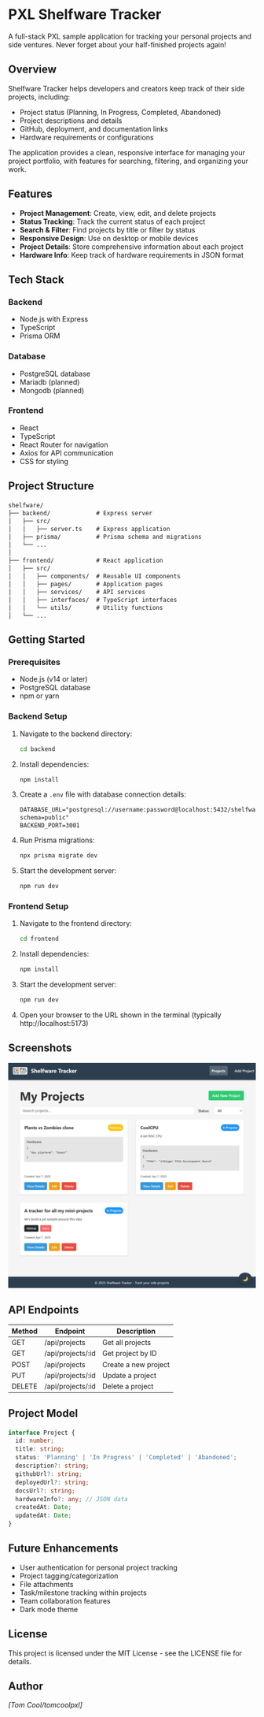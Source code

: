 # PXL Shelfware Tracker

A full-stack PXL sample application for tracking your personal projects and side ventures. Never forget about your half-finished projects again!

## Overview

Shelfware Tracker helps developers and creators keep track of their side projects, including:
- Project status (Planning, In Progress, Completed, Abandoned)
- Project descriptions and details
- GitHub, deployment, and documentation links
- Hardware requirements or configurations

The application provides a clean, responsive interface for managing your project portfolio, with features for searching, filtering, and organizing your work.

## Features

- **Project Management**: Create, view, edit, and delete projects
- **Status Tracking**: Track the current status of each project
- **Search & Filter**: Find projects by title or filter by status
- **Responsive Design**: Use on desktop or mobile devices
- **Project Details**: Store comprehensive information about each project
- **Hardware Info**: Keep track of hardware requirements in JSON format

## Tech Stack

### Backend
- Node.js with Express
- TypeScript
- Prisma ORM

### Database
- PostgreSQL database
- Mariadb (planned)
- Mongodb (planned)

### Frontend
- React
- TypeScript
- React Router for navigation
- Axios for API communication
- CSS for styling

## Project Structure

```
shelfware/
├── backend/             # Express server
│   ├── src/
│   │   ├── server.ts    # Express application
│   ├── prisma/          # Prisma schema and migrations
│   └── ...
│
├── frontend/            # React application
│   ├── src/
│   │   ├── components/  # Reusable UI components
│   │   ├── pages/       # Application pages
│   │   ├── services/    # API services
│   │   ├── interfaces/  # TypeScript interfaces
│   │   └── utils/       # Utility functions
│   └── ...
```

## Getting Started

### Prerequisites
- Node.js (v14 or later)
- PostgreSQL database
- npm or yarn

### Backend Setup

1. Navigate to the backend directory:
   ```bash
   cd backend
   ```

2. Install dependencies:
   ```bash
   npm install
   ```

3. Create a `.env` file with database connection details:
   ```
   DATABASE_URL="postgresql://username:password@localhost:5432/shelfware?schema=public"
   BACKEND_PORT=3001
   ```

4. Run Prisma migrations:
   ```bash
   npx prisma migrate dev
   ```

5. Start the development server:
   ```bash
   npm run dev
   ```

### Frontend Setup

1. Navigate to the frontend directory:
   ```bash
   cd frontend
   ```

2. Install dependencies:
   ```bash
   npm install
   ```

3. Start the development server:
   ```bash
   npm run dev
   ```

4. Open your browser to the URL shown in the terminal (typically http://localhost:5173)

## Screenshots

![screenshot](screenshot1.png)

## API Endpoints

| Method | Endpoint | Description |
|--------|----------|-------------|
| GET    | /api/projects | Get all projects |
| GET    | /api/projects/:id | Get project by ID |
| POST   | /api/projects | Create a new project |
| PUT    | /api/projects/:id | Update a project |
| DELETE | /api/projects/:id | Delete a project |

## Project Model

```typescript
interface Project {
  id: number;
  title: string;
  status: 'Planning' | 'In Progress' | 'Completed' | 'Abandoned';
  description?: string;
  githubUrl?: string;
  deployedUrl?: string;
  docsUrl?: string;
  hardwareInfo?: any; // JSON data
  createdAt: Date;
  updatedAt: Date;
}
```

## Future Enhancements

- User authentication for personal project tracking
- Project tagging/categorization
- File attachments
- Task/milestone tracking within projects
- Team collaboration features
- Dark mode theme

## License

This project is licensed under the MIT License - see the LICENSE file for details.

## Author

*[Tom Cool/tomcoolpxl]*

